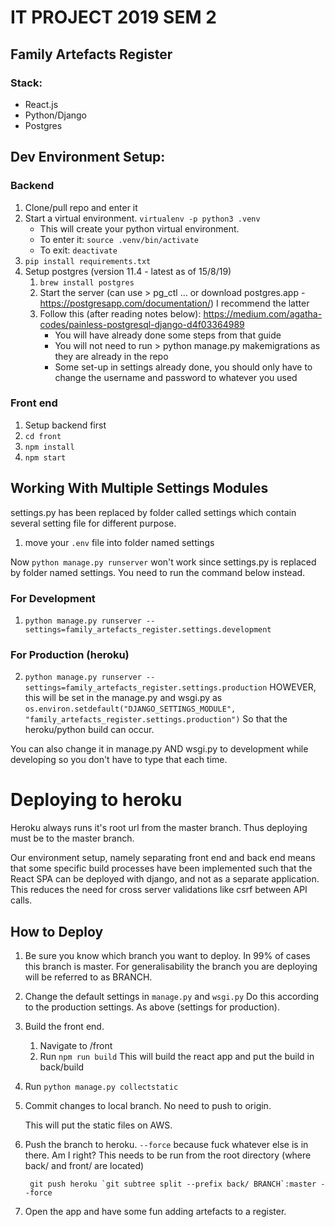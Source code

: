 # IT PROJECT 2019 SEM 2
## Family Artefacts Register

### Stack:
* React.js
* Python/Django
* Postgres

## Dev Environment Setup:
### Backend
1. Clone/pull repo and enter it
2. Start a virtual environment. 
    `virtualenv -p python3 .venv`
    - This will create your python virtual environment.
    - To enter it: `source .venv/bin/activate`
    - To exit: `deactivate`
3.  `pip install requirements.txt`
4.  Setup postgres (version 11.4 - latest as of 15/8/19)
    1. `brew install postgres`
    2. Start the server (can use > pg_ctl … or download postgres.app - https://postgresapp.com/documentation/) I recommend the latter
    3. Follow this (after reading notes below): https://medium.com/agatha-codes/painless-postgresql-django-d4f03364989
        - You will have already done some steps from that guide
        - You will not need to run > python manage.py makemigrations as they are already in the repo
        - Some set-up in settings already done, you should only have to change the username and password to whatever you used


### Front end
1. Setup backend first
2. `cd front`
3. `npm install`
4. `npm start`

## Working With Multiple Settings Modules
settings.py has been replaced by folder called settings which contain several setting file for different purpose.
1. move your `.env` file into folder named settings

Now `python manage.py runserver` won't work since settings.py is replaced by folder named settings.
You need to run the command below instead.

### For Development
1. `python manage.py runserver --settings=family_artefacts_register.settings.development`

### For Production (heroku)
2. `python manage.py runserver --settings=family_artefacts_register.settings.production`
HOWEVER, this will be set in the manage.py and wsgi.py as
`os.environ.setdefault("DJANGO_SETTINGS_MODULE",
                      "family_artefacts_register.settings.production")`
So that the heroku/python build can occur.

You can also change it in manage.py AND wsgi.py to development while developing so you don't have to type that each time.

# Deploying to heroku
Heroku always runs it's root url from the master branch. Thus deploying must be to the master branch.

Our environment setup, namely separating front end and back end means that some specific build processes have been implemented such that
the React SPA can be deployed with django, and not as a separate application. This reduces the need for cross server validations like csrf
between API calls. 

## How to Deploy
1. Be sure you know which branch you want to deploy. In 99% of cases this branch is master. For generalisability the branch you are deploying will be referred to as BRANCH.
2. Change the default settings in `manage.py` and `wsgi.py`
Do this according to the production settings. As above (settings for production).
3. Build the front end.
    
    1. Navigate to /front
    2. Run `npm run build` This will build the react app and put the build in back/build
4. Run `python manage.py collectstatic`

5. Commit changes to local branch. No need to push to origin.

    This will put the static files on AWS.
6. Push the branch to heroku. `--force` because fuck whatever else is in there. Am I right?
This needs to be run from the root directory (where back/ and front/ are located)

        git push heroku `git subtree split --prefix back/ BRANCH`:master --force

7. Open the app and have some fun adding artefacts to a register.